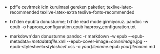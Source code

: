 * pdf'e cevirmek icin kurulmasi gereken paketler;
texlive-latex-recommended texlive-latex-extra texlive-fonts-recommended

* txt'den epub'a donusturme; txt'de read mode girmiyoruz.
pandoc -w epub -o haproxy_configuration.epub haproxy_configuration.txt 

* markdown'dan donusturme
pandoc -r markdown -w epub --epub-metadata=*metadatafile*.xml --epub-cover-image=*coverimage*.jpg --epub-stylesheet=*stylesheet*.css -o *yourfilename*.epub *yourfilename*.md


